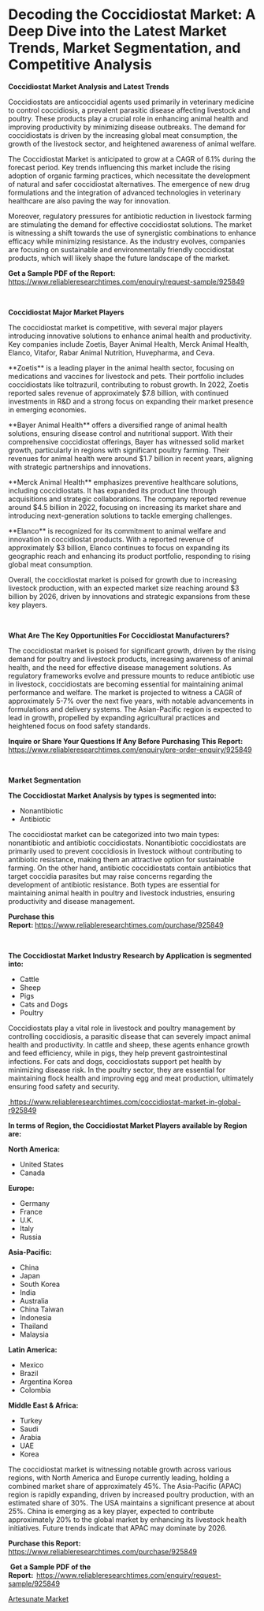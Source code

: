 <p><h1>Decoding the Coccidiostat Market: A Deep Dive into the Latest Market Trends, Market Segmentation, and Competitive Analysis</h1></p><p><strong>Coccidiostat Market Analysis and Latest Trends</strong></p>
<p><p>Coccidiostats are anticoccidial agents used primarily in veterinary medicine to control coccidiosis, a prevalent parasitic disease affecting livestock and poultry. These products play a crucial role in enhancing animal health and improving productivity by minimizing disease outbreaks. The demand for coccidiostats is driven by the increasing global meat consumption, the growth of the livestock sector, and heightened awareness of animal welfare.</p><p>The Coccidiostat Market is anticipated to grow at a CAGR of 6.1% during the forecast period. Key trends influencing this market include the rising adoption of organic farming practices, which necessitate the development of natural and safer coccidiostat alternatives. The emergence of new drug formulations and the integration of advanced technologies in veterinary healthcare are also paving the way for innovation. </p><p>Moreover, regulatory pressures for antibiotic reduction in livestock farming are stimulating the demand for effective coccidiostat solutions. The market is witnessing a shift towards the use of synergistic combinations to enhance efficacy while minimizing resistance. As the industry evolves, companies are focusing on sustainable and environmentally friendly coccidiostat products, which will likely shape the future landscape of the market.</p></p>
<p><strong>Get a Sample PDF of the Report:&nbsp;</strong> <a href="https://www.reliableresearchtimes.com/enquiry/request-sample/925849?utm_campaign=2669&utm_medium=2&utm_source=Github&utm_content=ia&utm_term=08032025&utm_id=coccidiostat">https://www.reliableresearchtimes.com/enquiry/request-sample/925849</a></p>
<p>&nbsp;</p>
<p><strong>Coccidiostat Major Market Players</strong></p>
<p><p>The coccidiostat market is competitive, with several major players introducing innovative solutions to enhance animal health and productivity. Key companies include Zoetis, Bayer Animal Health, Merck Animal Health, Elanco, Vitafor, Rabar Animal Nutrition, Huvepharma, and Ceva.</p><p>**Zoetis** is a leading player in the animal health sector, focusing on medications and vaccines for livestock and pets. Their portfolio includes coccidiostats like toltrazuril, contributing to robust growth. In 2022, Zoetis reported sales revenue of approximately $7.8 billion, with continued investments in R&D and a strong focus on expanding their market presence in emerging economies.</p><p>**Bayer Animal Health** offers a diversified range of animal health solutions, ensuring disease control and nutritional support. With their comprehensive coccidiostat offerings, Bayer has witnessed solid market growth, particularly in regions with significant poultry farming. Their revenues for animal health were around $1.7 billion in recent years, aligning with strategic partnerships and innovations.</p><p>**Merck Animal Health** emphasizes preventive healthcare solutions, including coccidiostats. It has expanded its product line through acquisitions and strategic collaborations. The company reported revenue around $4.5 billion in 2022, focusing on increasing its market share and introducing next-generation solutions to tackle emerging challenges.</p><p>**Elanco** is recognized for its commitment to animal welfare and innovation in coccidiostat products. With a reported revenue of approximately $3 billion, Elanco continues to focus on expanding its geographic reach and enhancing its product portfolio, responding to rising global meat consumption.</p><p>Overall, the coccidiostat market is poised for growth due to increasing livestock production, with an expected market size reaching around $3 billion by 2026, driven by innovations and strategic expansions from these key players.</p></p>
<p>&nbsp;</p>
<p><strong>What Are The Key Opportunities For Coccidiostat Manufacturers?</strong></p>
<p><p>The coccidiostat market is poised for significant growth, driven by the rising demand for poultry and livestock products, increasing awareness of animal health, and the need for effective disease management solutions. As regulatory frameworks evolve and pressure mounts to reduce antibiotic use in livestock, coccidiostats are becoming essential for maintaining animal performance and welfare. The market is projected to witness a CAGR of approximately 5-7% over the next five years, with notable advancements in formulations and delivery systems. The Asian-Pacific region is expected to lead in growth, propelled by expanding agricultural practices and heightened focus on food safety standards.</p></p>
<p><strong>Inquire or Share Your Questions If Any Before Purchasing This Report:</strong> <a href="https://www.reliableresearchtimes.com/enquiry/pre-order-enquiry/925849?utm_campaign=2669&utm_medium=2&utm_source=Github&utm_content=ia&utm_term=08032025&utm_id=coccidiostat">https://www.reliableresearchtimes.com/enquiry/pre-order-enquiry/925849</a></p>
<p>&nbsp;</p>
<p><strong>Market Segmentation</strong></p>
<p><strong>The Coccidiostat Market Analysis by types is segmented into:</strong></p>
<p><ul><li>Nonantibiotic</li><li>Antibiotic</li></ul></p>
<p><p>The coccidiostat market can be categorized into two main types: nonantibiotic and antibiotic coccidiostats. Nonantibiotic coccidiostats are primarily used to prevent coccidiosis in livestock without contributing to antibiotic resistance, making them an attractive option for sustainable farming. On the other hand, antibiotic coccidiostats contain antibiotics that target coccidia parasites but may raise concerns regarding the development of antibiotic resistance. Both types are essential for maintaining animal health in poultry and livestock industries, ensuring productivity and disease management.</p></p>
<p><strong>Purchase this Report:&nbsp;</strong><a href="https://www.reliableresearchtimes.com/purchase/925849?utm_campaign=2669&utm_medium=2&utm_source=Github&utm_content=ia&utm_term=08032025&utm_id=coccidiostat">https://www.reliableresearchtimes.com/purchase/925849</a></p>
<p>&nbsp;</p>
<p><strong>The Coccidiostat Market Industry Research by Application is segmented into:</strong></p>
<p><ul><li>Cattle</li><li>Sheep</li><li>Pigs</li><li>Cats and Dogs</li><li>Poultry</li></ul></p>
<p><p>Coccidiostats play a vital role in livestock and poultry management by controlling coccidiosis, a parasitic disease that can severely impact animal health and productivity. In cattle and sheep, these agents enhance growth and feed efficiency, while in pigs, they help prevent gastrointestinal infections. For cats and dogs, coccidiostats support pet health by minimizing disease risk. In the poultry sector, they are essential for maintaining flock health and improving egg and meat production, ultimately ensuring food safety and security.</p></p>
<p><a href="https://www.reliableresearchtimes.com/coccidiostat-market-in-global-r925849?utm_campaign=2669&utm_medium=2&utm_source=Github&utm_content=ia&utm_term=08032025&utm_id=coccidiostat">&nbsp;https://www.reliableresearchtimes.com/coccidiostat-market-in-global-r925849</a></p>
<p><strong>In terms of Region, the Coccidiostat Market Players available by Region are:</strong></p>
<p>
    <p> <strong> North America: </strong>
        <ul>
            <li>United States</li>
            <li>Canada</li>
        </ul>
        </p> 
    <p> <strong> Europe: </strong>
        <ul>
            <li>Germany</li>
            <li>France</li>
            <li>U.K.</li>
            <li>Italy</li>
            <li>Russia</li>
        </ul>
        </p> 
    <p> <strong> Asia-Pacific: </strong>
        <ul>
            <li>China</li>
            <li>Japan</li>
            <li>South Korea</li>
            <li>India</li>
            <li>Australia</li>
            <li>China Taiwan</li>
            <li>Indonesia</li>
            <li>Thailand</li>
            <li>Malaysia</li>
        </ul>
        </p> 
    <p> <strong> Latin America: </strong>
        <ul>
            <li>Mexico</li>
            <li>Brazil</li>
            <li>Argentina Korea</li>
            <li>Colombia</li>
        </ul>
        </p> 
    <p> <strong> Middle East & Africa: </strong>
        <ul>
            <li>Turkey</li>
            <li>Saudi</li>
            <li>Arabia</li>
            <li>UAE</li>
            <li>Korea</li>
        </ul>
    </p>
    </p>
<p><p>The coccidiostat market is witnessing notable growth across various regions, with North America and Europe currently leading, holding a combined market share of approximately 45%. The Asia-Pacific (APAC) region is rapidly expanding, driven by increased poultry production, with an estimated share of 30%. The USA maintains a significant presence at about 25%. China is emerging as a key player, expected to contribute approximately 20% to the global market by enhancing its livestock health initiatives. Future trends indicate that APAC may dominate by 2026.</p></p>
<p><strong>Purchase this Report: </strong><a href="https://www.reliableresearchtimes.com/purchase/925849?utm_campaign=2669&utm_medium=2&utm_source=Github&utm_content=ia&utm_term=08032025&utm_id=coccidiostat">https://www.reliableresearchtimes.com/purchase/925849</a></p>
<p>&nbsp;<strong>Get a Sample PDF of the Report:&nbsp;&nbsp;</strong><a href="https://www.reliableresearchtimes.com/enquiry/request-sample/925849?utm_campaign=2669&utm_medium=2&utm_source=Github&utm_content=ia&utm_term=08032025&utm_id=coccidiostat">https://www.reliableresearchtimes.com/enquiry/request-sample/925849</a></p>
<p><strong></strong></p>
<p><p><a href="https://github.com/curinbucan9/Market-Research-Report-List-1/blob/main/artesunate-market.md?utm_campaign=2669&utm_medium=2&utm_source=Github&utm_content=ia&utm_term=08032025&utm_id=coccidiostat">Artesunate Market</a></p></p>